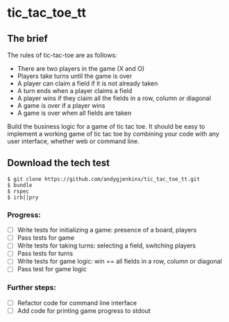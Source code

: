# tic_tac_toe_tt

## The brief

The rules of tic-tac-toe are as follows:

* There are two players in the game (X and O)
* Players take turns until the game is over
* A player can claim a field if it is not already taken
* A turn ends when a player claims a field
* A player wins if they claim all the fields in a row, column or diagonal
* A game is over if a player wins
* A game is over when all fields are taken

Build the business logic for a game of tic tac toe. It should be easy to implement a working game of tic tac toe by combining your code with any user interface, whether web or command line.

## Download the tech test

```
$ git clone https://github.com/andygjenkins/tic_tac_toe_tt.git
$ bundle
$ rspec
$ irb||pry
```


### Progress:
- [ ] Write tests for initializing a game: presence of a board, players
- [ ] Pass tests for game
- [ ] Write tests for taking turns: selecting a field, switching players
- [ ] Pass tests for turns
- [ ] Write tests for game logic: win == all fields in a row, column or diagonal  
- [ ] Pass test for game logic

### Further steps:
- [ ] Refactor code for command line interface
- [ ] Add code for printing game progress to stdout  
